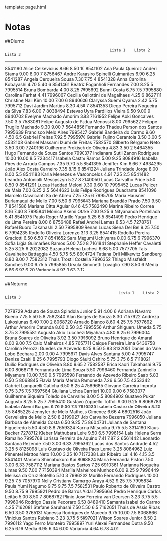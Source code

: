 template: page.html

# Notas

##Diurno

                                                   Lista 1    Lista 2    Lista 3
------------  -----------------------------------  ---------  ---------  ---------
8541190       Alice Celkevicius                    8.66       8.50       10
8541102       Ana Paula Queiroz Anderi Stama       9.00       8.00       7
8756467       Andre Kanasiro Spinelli Guimarães    6.90       6.25
8541287       Angela Cerqueira Sousa               7.30       7.75       4
8541328       Anna Carolina Kobayashi              4.70       5.40       6
8541461       Beatriz Foganholi Fernandes          7.00       8.25       5
7995514       Bruna Bombarda                       4.00       8.25
7995692       Bunni Costa                          6.75                  7.5
7995880       Carolina Farhat                      4.41
7996067       Cecilia Gallottini de Magalhaes                 4.25       6
8627111       Christine Nail Kim                   10.00      7.00       6
8940636       Claryssa Suemi Oyama                 2.42       5.75
7995712       Davi Jardim Martins                  8.30       4.50       7
8541353       Diego Pereira Nogueira da Silva      7.83       6.00       7
8038494       Estevao Uyra Pardillos Vieira        9.50       9.00       9
8940702       Evelyne Machado Amorim               3.83
7161952       Felipe Aoki Goncalves                           7.50       3.5
7583081       Felipe Augusto de Padua Menossi      8.00
7995622       Felippe Truglio Machado              9.30       9.00       7
5644856       Fernando Thadeu Person dos Santos
7995639       Francisco Melo Aires
7995427       Gabriel Bandeira do Carmo            9.60       4.50       6.5
              Gabriel Freitas                      7.92                  5
7995970       Gabriel Fujino Cerantola             3.50       3.00       5
4532108       Gabriel Massami Izumi de Freitas
7582570       Gilberto Bérgamo Neto                3.50       3.00
7240196       Guilherme Prokisch de Oliveira       4.83       3.50       2
5464355       Hugo Fernando de Souza Santos
7990377       Indianara Sutil Zanon Rodrigues      10.00      10.00      8.5
7234417       Isabela Castro Ramos                 5.00       9.25
8084916       Isabella Pires de Arruda Campos      7.35       9.70       5.5
8541395       Jeniffer Kim                         6.66                  7
4934295       João Alex Costa Carneiro             7.35       8.15       6
8541224       Juliana Trindade Jorge               8.00       8.00       5.5
8541183       Karla Menezes e Vasconcelos          4.91       7.25       2.5
8541482       Leandro Antoniolli Mescyszyn         5.27                  8
8140050       Lucas Carvalho Price                 5.50       8.50       9
8541291       Lucas Haddad Meloni                  9.30       9.60       10
7995452       Lucas Pelicer de Maia                7.00       6.25       2.5
5644623       Luís Felipe Rodrigues Quadrante
8541096       Marcelo Cavalcanti Sa de Abreu       7.25       7.25       6
7995705       Maria Hausner Burlamaqui de Mello    7.00       5.50       6
7995643       Mariana Brandão Prado                7.50       9.50       7
8541586       Mariana Citta Aguiar                 8.46                  4.5
7582490       Marina Ribeiro Correa                8.16       7.40       8
7995841       Mônica Akemi Otake                   7.00       9.25       6
              Nityananda Portellada                5.41
8541075       Paulo Roger Murillo Yugar                       5.25       6.5
8541499       Pedro Henrique de Lima Pereira       8.00                  6
8756488       Rafael Andrei Lamas                  8.53                  4.5
7278761       Rafael Buoro Takahashi               2.50
7995809       Renan Lucas Siena Del Bel            9.25       7.50       6
7994235       Rodolfo Oliveira Lorenzo             3.13       3.25
8541415       Rodolfo Pereira Graciotti            6.50       6.50       7
8541652       Sara Megumi Uchiyama                 0.00       6.75       6
7996370       Sofia Lígia Guimarães Ramos          5.00       7.50       8
7161841       Stephanie Heffer Cavaletti           5.25       8.25       6
2022082       Suzana Helena Luchesi                6.68       5.00
7577705       Tais Cavalheiro Battaggia            4.50       5.75       5.5
8604724       Tatiana Orli Milkewitz Sandberg      8.80       8.00       7
7582312       Thais Trostli Costella
7996352       Thiago Missfeldt Sanches             9.00       6.75       5
7995855       Ursula Simonetti Lovaglio            7.90       8.50       6
              Média                                6.66       6.97       6.20
              Variancia                            4.97       3.63       3.12
------------  -----------------------------------  ---------  ---------  ---------

##Noturno

                                                       Lista 1    Lista 2    Lista 3
------------  ---------------------------------------  ---------  ---------  ---------
7278729       Adauto de Souza Spindola Junior          5.91       4.00       6
              Adriana Navarro Bueno                    7.75       5.50       5.8
7582340       Alan Borges de Souza                     8.30
7157922       Andreza Lukosiunas                       6.40       7.00       2
8068720       Arnaldo Bianco                           8.60       4.25       7.5
7577692       Arthur Amorim Catunda                    8.00       2.50       3.5
7995556       Arthur Shigueru Umeda                    5.75       3.75       3
7995581       Augusto Akio Lucchezi Miyahara           4.80       8.25       6
7996004       Bruna Soares de Oliveira                 3.92       3.50
7996092       Bruno Henrique do Amaral                 8.00       9.00       7.5
              Caio Malheiros                           4.85
7657711       Caique Ferreira Lima
6436758       Carolina Perozzi Guedes de Azevedo       8.25       8.50       5.83
8132051       Daniel do Vale Lobo Bechara              2.00       0.00       4
7995671       Davis Alves Santana                      5.00                  4
7995747       Denize Ezaki                                        8.25       6
7995793       Diogo Shuiti Oshiro                      5.75       3.75       6.5
7118021       Duilio Rodrigues de Oliveira             8.80       9.65       2
7582587       Erica Kaori Takahashi                    9.75       6.00
8068716       Fernanda de Lima Souza                   5.50
7996460       Fernanda Zaninello Miyamura              10.00      7.50       9.5
7995598       Fernando de Azevedo Ribeiro Saab         5.83       6.50       5
8068845       Flavia Maria Merida Ramoneda             7.26       6.50       7.5
4353342       Gabriel Lamparelli Caticha               6.50       8.25       4
7589685       Giovane Carreira Improta                 9.75       3.75       7.5
7697564       Giuliana Uchoa Carrieri                  10.00      9.00       6
7583077       Guilherme Siqueira Toledo de Carvalho               8.00       5.5
8084902       Gustavo Pukar Augusto                    8.25       5.25       7
7995410       Gustavo Zoppello Toffoli                 9.00       9.25       6
8068783       Isabela Akemi Borges                     6.76       9.50       7.3
7995535       Isabela Castro de Oliveira               8.25                  7.5
8485225       Jennyfer de Melo Matheus Gimenez         6.66                  4
6802516       João Cervelleira de Mello                           2.50       8
2199927       Job Carvalho Bezerra
7996050       Juliana Barbosa de Almeida Costa         6.50       9.25       7.5
8604731       Juliana de Santana Figueiredo            5.50       4.50       8.8
7659324       Karina Mitsuoika                         9.75                  5.5
3314180       Klaus Becker
7278712       Kleber Mathubara Leite                              9.50       6.5
7996154       Laís Helena Serra Ramalho
7995768       Larissa Ferreira de Aquino               7.41       7.87       2
6561442       Leonardo Santana Rezende                 7.50       3.00       6.33
7995862       Lucas dos Santos Andrade                 4.52       3.25       5
8125098       Luis Gustavo de Oliveira Paes Leme       3.25
8084962       Luiz Pimentel Mattos Neto                10.00      3.25       10
7157338       Luiz Ribeiro Lai                         4.16       4.15       3.5
8541401       Marcelo Shimabukuro Kai
8068824       Maria Fernanda Pistori                   7.50       3.00       6.33
7587112       Mariana Bastos Santos                    7.25
6910361       Marianna Nogueira Limas                  9.50       7.00       7
7150394       Marília Malheiros Munhoz                 6.00       9.25       9
7996449       Melissa da Cruz Botelho                  5.10                  3
7996202       Murillo Fernando Rodrigues               10.00      9.25       7.5
7057970       Nelly Cristiany Camargo Araya            4.52       9.25       7.5
7995834       Paula Yumi Nagumo                        9.75       9.75       7.5
7582531       Paulo Roberto de Oliveira Castro         9.50       8.75       9
7995921       Pedro de Barros Vidal
7995664       Pedro Henrique Carlos Leitão             5.00       8.50       7
8068762       Plínio José Ferreira van Deursen         3.23       3.75       5.5
7996046       Rodrigo Dassie Pecoraro                             6.50
8489410       Samanta Isabel do Carmo                  4.25
7162081       Stefane Saruhashi                        7.50       5.50       6.5
7162651       Thais de Assis Ribas                     6.50       3.50
3765131       Vanessa Rodrigues de Macedo              9.75       10.00      7.5
8068866       Vinicius Santos Rubiano                  3.23       3.75       5
5897021       Wilson Soares Junior                                8.50       2
7996112       Yago Ferro Monteiro
7995897       Yuri Alexei Fernandes Dutra              9.50       6.25       6.16
              Media                                    6.95       6.34       6.00
              Variancia                                4.64       6.78       4.01
------------  ---------------------------------------  ---------  ---------  ---------
